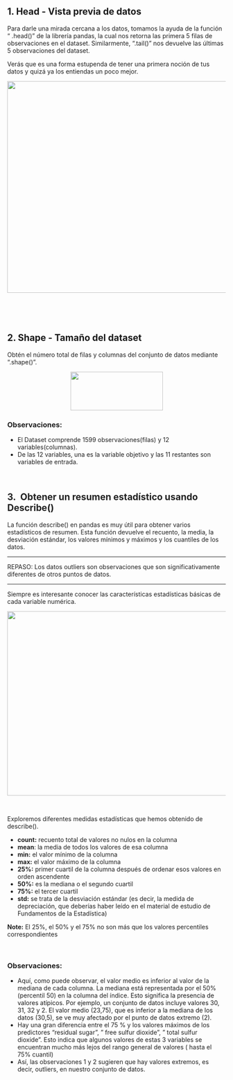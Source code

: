 <p>&nbsp;&nbsp;</p>

<h2>1. Head - Vista previa de datos</h2>

<p><span style="color:#212121">Para darle una mirada cercana a los datos, tomamos la ayuda de la función &ldquo; .head()&rdquo; de la librería pandas, la cual nos retorna las primera 5 filas de observaciones en el dataset. Similarmente, &ldquo;.tail()&rdquo; nos devuelve las últimas 5 observaciones del dataset.</span></p>

<p><span style="color:#212121">Verás que es una forma estupenda de tener una primera noción de tus datos y quizá ya los entiendas un poco mejor.</span></p>

<p style="text-align:center"><img alt="" height="488" src="https://dphi-courses.s3.ap-south-1.amazonaws.com/introduction-to-eda/Module2/ss3.png" width="1561" /></p>

<p>&nbsp;</p>

<p>&nbsp;</p>

<h2>2. Shape - Tamaño del dataset</h2>

<p><span style="color:#212121">Obtén el número total de filas y columnas del conjunto de datos mediante &ldquo;.shape()&rdquo;.</span></p>

<p style="text-align:center"><img alt="" height="89" src="https://dphi-courses.s3.ap-south-1.amazonaws.com/introduction-to-eda/Module2/ss4.png" width="213" /></p>

<h3><span style="color:#212121"><strong>Observaciones:</strong></span></h3>

<ul>
	<li style="list-style-type:disc"><span style="color:#212121">El Dataset comprende 1599 observaciones(filas) y 12 variables(columnas).</span></li>
	<li style="list-style-type:disc"><span style="color:#212121">De las 12 variables, una es la variable objetivo y las 11 restantes son variables de entrada.</span></li>
</ul>

<p>&nbsp;</p>

<h2><span style="color:#212121">3.&nbsp;&nbsp;Obtener un resumen estadístico usando Describe()</span></h2>

<p><span style="color:#212121">La función describe() en pandas es muy útil para obtener varios estadísticos de resumen. Esta función devuelve el recuento, la media, la desviación estándar, los valores mínimos y máximos y los cuantiles de los datos.</span></p>

<hr />
<p><span style="color:#212121">REPASO: Los datos outliers son observaciones que son significativamente diferentes de otros puntos de datos.</span></p>

<hr />
<p><span style="color:#212121">Siempre es interesante conocer las características estadísticas básicas de cada variable numérica.</span></p>

<p style="text-align:center"><img alt="" height="425" src="https://dphi-courses.s3.ap-south-1.amazonaws.com/introduction-to-eda/Module2/ss5.png" width="1779" /></p>

<p>&nbsp;</p>

<p><span style="color:#212121">Exploremos diferentes medidas estadísticas que hemos obtenido de describe().</span></p>

<ul>
	<li style="list-style-type:disc"><span style="color:#212121"><strong>count:</strong></span><span style="color:#212121"> recuento total de valores no nulos en la columna</span></li>
	<li style="list-style-type:disc"><span style="color:#212121"><strong>mean</strong></span><span style="color:#212121">: la media de todos los valores de esa columna</span></li>
	<li style="list-style-type:disc"><span style="color:#212121"><strong>min:</strong></span><span style="color:#212121"> el valor mínimo de la columna</span></li>
	<li style="list-style-type:disc"><span style="color:#212121"><strong>max:</strong></span><span style="color:#212121"> el valor máximo de la columna</span></li>
	<li style="list-style-type:disc"><span style="color:#212121"><strong>25%:</strong></span><span style="color:#212121"> primer cuartil de la columna después de ordenar esos valores en orden ascendente</span></li>
	<li style="list-style-type:disc"><span style="color:#212121"><strong>50%:</strong></span><span style="color:#212121"> es la mediana o el segundo cuartil</span></li>
	<li style="list-style-type:disc"><span style="color:#212121"><strong>75%:</strong></span><span style="color:#212121"> el tercer cuartil</span></li>
	<li style="list-style-type:disc"><span style="color:#212121"><strong>std:</strong></span><span style="color:#212121"> se trata de la desviación estándar (es decir, la medida de depreciación, que deberías haber leído en el material de estudio de Fundamentos de la Estadística)</span></li>
</ul>

<p><span style="color:#212121"><strong>Note:</strong></span><span style="color:#212121"> El 25%, el 50% y el 75% no son más que los valores percentiles correspondientes</span></p>

<p>&nbsp;</p>

<h3><span style="color:#212121"><strong>Observaciones:</strong></span></h3>

<ul>
	<li style="list-style-type:disc"><span style="color:#212121">Aquí, como puede observar, el valor medio es inferior al valor de la mediana de cada columna. La mediana está representada por el 50% (percentil 50) en la columna del índice.</span> Esto significa la presencia de valores atípicos. Por ejemplo, un conjunto de datos incluye valores 30, 31, 32 y 2. El valor medio (23,75), que es inferior a la mediana de los datos (30,5), se ve muy afectado por el punto de datos extremo (2).&nbsp;</li>
	<li style="list-style-type:disc"><span style="color:#212121">Hay una gran diferencia entre el 75 % y los valores máximos de los predictores &ldquo;residual sugar&rdquo;, &rdquo; free sulfur dioxide&rdquo;, &rdquo; total sulfur dioxide&rdquo;.&nbsp;</span><span style="color:#212121">Esto indica que algunos valores de estas 3 variables se encuentran mucho más lejos del rango general de valores ( hasta el 75% cuantil)&nbsp;</span></li>
	<li style="list-style-type:disc"><span style="color:#212121">Así, las observaciones 1 y 2 sugieren que hay valores extremos, es decir, outliers, en nuestro conjunto de datos.&nbsp;</span></li>
</ul>